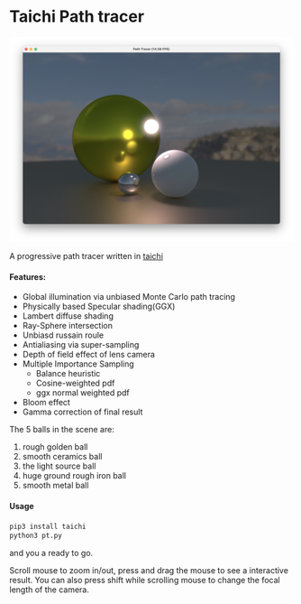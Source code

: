 # Taichi Path tracer

![](result.png)

A progressive path tracer written in [taichi](https://github.com/taichi-dev/taichi)

#### Features:
* Global illumination via unbiased Monte Carlo path tracing
* Physically based Specular shading(GGX)
* Lambert diffuse shading
* Ray-Sphere intersection
* Unbiasd russain roule 
* Antialiasing via super-sampling
* Depth of field effect of lens camera
* Multiple Importance Sampling
  * Balance heuristic 
  * Cosine-weighted pdf
  * ggx normal weighted pdf
* Bloom effect 
* Gamma correction of final result

The 5 balls in the scene are:
 1. rough golden ball
 2. smooth ceramics ball
 3. the light source ball
 4. huge ground rough iron ball
 5. smooth metal ball
#### Usage

```bash
pip3 install taichi
python3 pt.py
```

and you a ready to go.

Scroll mouse to zoom in/out, press and drag the mouse to see a interactive result.
You can also press shift while scrolling mouse to change the focal length of the camera.
